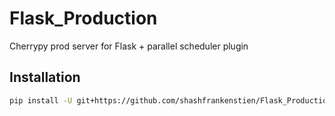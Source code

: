 # Flask_Production
Cherrypy prod server for Flask + parallel scheduler plugin

## Installation

```sh
pip install -U git+https://github.com/shashfrankenstien/Flask_Production.git
```
